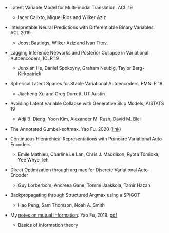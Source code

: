 * Latent Variable Model for Multi-modal Translation. ACL 19 
  * Iacer Calixto, Miguel Rios and Wilker Aziz

* Interpretable Neural Predictions with Differentiable Binary Variables. ACL 2019
  * Joost Bastings, Wilker Aziz and Ivan Titov. 

* Lagging Inference Networks and Posterior Collapse in Variational Autoencoders, ICLR 19 
  * Junxian He, Daniel Spokoyny, Graham Neubig, Taylor Berg-Kirkpatrick

* Spherical Latent Spaces for Stable Variational Autoencoders, EMNLP 18 
  * Jiacheng Xu and Greg Durrett, UT Austin

* Avoiding Latent Variable Collapse with Generative Skip Models, AISTATS 19 
  * Adji B. Dieng, Yoon Kim, Alexander M. Rush, David M. Blei

* The Annotated Gumbel-softmax. Yao Fu. 2020 ([link](https://github.com/FranxYao/Annotated-Gumbel-Softmax-and-Score-Function))

* Continuous Hierarchical Representations with Poincaré Variational Auto-Encoders
  * Emile Mathieu, Charline Le Lan, Chris J. Maddison, Ryota Tomioka, Yee Whye Teh


* Direct Optimization through arg max for Discrete Variational Auto-Encoder
  * Guy Lorberbom, Andreea Gane, Tommi Jaakkola, Tamir Hazan

* Backpropagating through Structured Argmax using a SPIGOT
  * Hao Peng, Sam Thomson, Noah A. Smith

* My [notes on mutual information](src/MINotes.md). Yao Fu, 2019. [pdf](src/MINotes.pdf)
  * Basics of information theory 